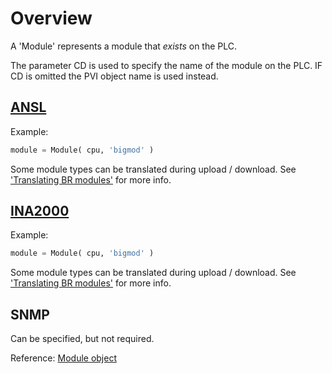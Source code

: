 # Overview

A 'Module' represents a module that *exists* on the PLC.

The parameter CD is used to specify the name of the module on the PLC.
IF CD is omitted the PVI object name is used instead.

## [ANSL](https://help.br-automation.com/#/en/4/automationnet%2Fpvibase%2Flines%2Flnansl%2Fpvilnanslmodule.htm)

Example:

```python
module = Module( cpu, 'bigmod' )
```

Some module types can be translated during upload / download. See ['Translating BR modules'](https://help.br-automation.com/#/en/4/automationnet%2Fpvibase%2Flines%2Flnansl%2Fpvilnanslmodtranslation.htm) for more info.

## [INA2000](https://help.br-automation.com/#/en/4/automationnet%2Fpvibase%2Flines%2Flnina2%2Fpvilnina2module.htm)

Example:

```python
module = Module( cpu, 'bigmod' )
```

Some module types can be translated during upload / download. See ['Translating BR modules'](https://help.br-automation.com/#/en/4/automationnet%2Fpvibase%2Flines%2Flnina2%2Fpvilnina2modtranslation.htm) for more info.

## SNMP

Can be specified, but not required.

Reference: [Module object](../reference/module.md)